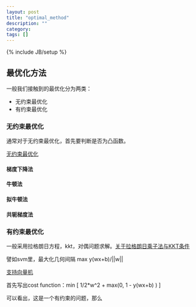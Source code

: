 ```yaml
---
layout: post
title: "optimal_method"
description: ""
category: 
tags: []
---
```

{% include JB/setup %}


## 最优化方法

一般我们接触到的最优化分为两类：

- 无约束最优化
- 有约束最优化

### 无约束最优化

通常对于无约束最优化，首先要判断是否为凸函数。

[无约束最优化](http://www.52nlp.cn/unconstrained-optimization-one)

#### 梯度下降法

#### 牛顿法

#### 拟牛顿法

#### 共轭梯度法

### 有约束最优化

一般采用拉格朗日方程，kkt，对偶问题求解。[关于拉格朗日乘子法与KKT条件](http://www.moozhi.com/topic/show/54a8a261c555c08b3d59d996)

譬如svm里，最大化几何间隔 max y(wx+b)/||w||

[支持向量机](http://blog.csdn.net/v_july_v/article/details/7624837)

首先写出cost function：min [ 1/2*w^2 + max(0, 1 - y(wx+b) ) ]

可以看出，这是一个有约束的问题，那么

